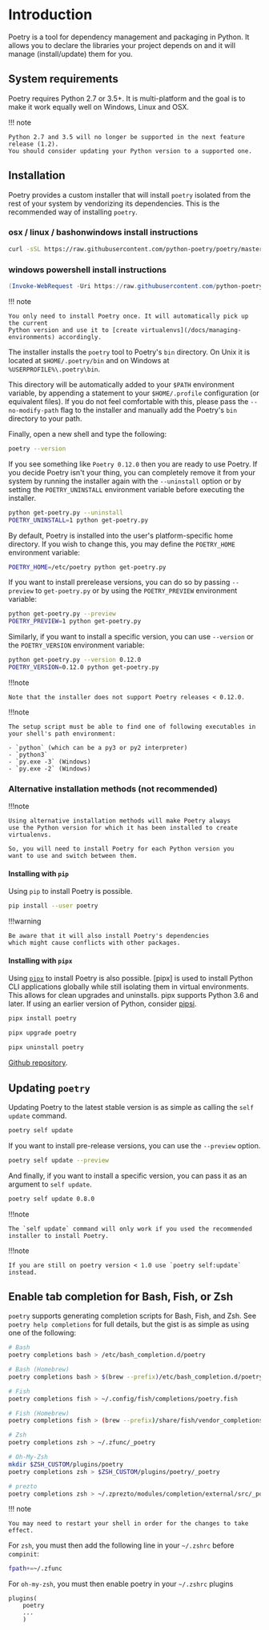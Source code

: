 # Introduction

Poetry is a tool for dependency management and packaging in Python.
It allows you to declare the libraries your project depends on and it will manage (install/update) them for you.


## System requirements

Poetry requires Python 2.7 or 3.5+. It is multi-platform and the goal is to make it work equally well
on Windows, Linux and OSX.

!!! note

    Python 2.7 and 3.5 will no longer be supported in the next feature release (1.2).
    You should consider updating your Python version to a supported one.


## Installation

Poetry provides a custom installer that will install `poetry` isolated
from the rest of your system by vendorizing its dependencies. This is the
recommended way of installing `poetry`.

### osx / linux / bashonwindows install instructions
```bash
curl -sSL https://raw.githubusercontent.com/python-poetry/poetry/master/get-poetry.py | python -
```
### windows powershell install instructions
```powershell
(Invoke-WebRequest -Uri https://raw.githubusercontent.com/python-poetry/poetry/master/get-poetry.py -UseBasicParsing).Content | python -
```

!!! note

    You only need to install Poetry once. It will automatically pick up the current
    Python version and use it to [create virtualenvs](/docs/managing-environments) accordingly.

The installer installs the `poetry` tool to Poetry's `bin` directory.
On Unix it is located at `$HOME/.poetry/bin` and on Windows at `%USERPROFILE%\.poetry\bin`.

This directory will be automatically added to your `$PATH` environment variable,
by appending a statement to your `$HOME/.profile` configuration (or equivalent files).
If you do not feel comfortable with this, please pass the `--no-modify-path` flag to
the installer and manually add the Poetry's `bin` directory to your path.

Finally, open a new shell and type the following:

```bash
poetry --version
```

If you see something like `Poetry 0.12.0` then you are ready to use Poetry.
If you decide Poetry isn't your thing, you can completely remove it from your system
by running the installer again with the `--uninstall` option or by setting
the `POETRY_UNINSTALL` environment variable before executing the installer.

```bash
python get-poetry.py --uninstall
POETRY_UNINSTALL=1 python get-poetry.py
```

By default, Poetry is installed into the user's platform-specific home directory. If you wish to change this, you may define the `POETRY_HOME` environment variable:

```bash
POETRY_HOME=/etc/poetry python get-poetry.py
```

If you want to install prerelease versions, you can do so by passing `--preview` to `get-poetry.py`
or by using the `POETRY_PREVIEW` environment variable:

```bash
python get-poetry.py --preview
POETRY_PREVIEW=1 python get-poetry.py
```

Similarly, if you want to install a specific version, you can use `--version` or the `POETRY_VERSION`
environment variable:

```bash
python get-poetry.py --version 0.12.0
POETRY_VERSION=0.12.0 python get-poetry.py
```

!!!note

    Note that the installer does not support Poetry releases < 0.12.0.

!!!note

    The setup script must be able to find one of following executables in your shell's path environment:

    - `python` (which can be a py3 or py2 interpreter)
    - `python3`
    - `py.exe -3` (Windows)
    - `py.exe -2` (Windows)

### Alternative installation methods (not recommended)

!!!note

    Using alternative installation methods will make Poetry always
    use the Python version for which it has been installed to create
    virtualenvs.

    So, you will need to install Poetry for each Python version you
    want to use and switch between them.

#### Installing with `pip`

Using `pip` to install Poetry is possible.

```bash
pip install --user poetry
```

!!!warning

    Be aware that it will also install Poetry's dependencies
    which might cause conflicts with other packages.

#### Installing with `pipx`

Using [`pipx`](https://github.com/cs01/pipx) to install Poetry is also possible. [pipx] is used to install Python CLI applications globally while still isolating them in virtual environments. This allows for clean upgrades and uninstalls. pipx supports Python 3.6 and later. If using an earlier version of Python, consider [pipsi](https://github.com/mitsuhiko/pipsi).

```bash
pipx install poetry
```

```bash
pipx upgrade poetry
```

```bash
pipx uninstall poetry
```

[Github repository](https://github.com/cs01/pipx).


## Updating `poetry`

Updating Poetry to the latest stable version is as simple as calling the `self update` command.

```bash
poetry self update
```

If you want to install pre-release versions, you can use the `--preview` option.

```bash
poetry self update --preview
```

And finally, if you want to install a specific version, you can pass it as an argument
to `self update`.

```bash
poetry self update 0.8.0
```

!!!note

    The `self update` command will only work if you used the recommended
    installer to install Poetry.

!!!note

    If you are still on poetry version < 1.0 use `poetry self:update` instead.


## Enable tab completion for Bash, Fish, or Zsh

`poetry` supports generating completion scripts for Bash, Fish, and Zsh.
See `poetry help completions` for full details, but the gist is as simple as using one of the following:


```bash
# Bash
poetry completions bash > /etc/bash_completion.d/poetry

# Bash (Homebrew)
poetry completions bash > $(brew --prefix)/etc/bash_completion.d/poetry

# Fish
poetry completions fish > ~/.config/fish/completions/poetry.fish

# Fish (Homebrew)
poetry completions fish > (brew --prefix)/share/fish/vendor_completions.d/poetry.fish

# Zsh
poetry completions zsh > ~/.zfunc/_poetry

# Oh-My-Zsh
mkdir $ZSH_CUSTOM/plugins/poetry
poetry completions zsh > $ZSH_CUSTOM/plugins/poetry/_poetry

# prezto
poetry completions zsh > ~/.zprezto/modules/completion/external/src/_poetry

```

!!! note

    You may need to restart your shell in order for the changes to take effect.

For `zsh`, you must then add the following line in your `~/.zshrc` before `compinit`:

```bash
fpath+=~/.zfunc
```

For `oh-my-zsh`, you must then enable poetry in your `~/.zshrc` plugins

```
plugins(
	poetry
	...
	)
```
